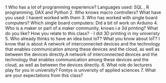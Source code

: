 1 Who has a lot of programming experience?
Languages used: SQL , R programming, DAX and Python 
2. Who knows macro controllers?
What have you used: I havent worked with them 
3. Who has worked with single board computers?
Which single board computers: Did a bit of work on Arduino 
4. Who is a maker or part of a maker community, knows i.e 3d printing?
What do you like? How you relate to this class? - I did 3D printing in my univeristy 
5. Who already thinks to have an idea bout IoT?
What you know about IoT? I know that is about A network of interconnected devices and the technology that enables communication among these devices and the cloud, as well as between the devices directly.A network of interconnected devices and the technology that enables communication among these devices and the cloud, as well as between the devices directly.
6. What role do lecturers play for you in university?
Fontys is university of applied sciences 
7. What are your expectations from this class?

